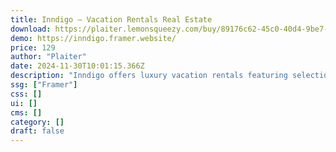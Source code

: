 ```yaml
---
title: Inndigo — Vacation Rentals Real Estate
download: https://plaiter.lemonsqueezy.com/buy/89176c62-45c0-40d4-9be7-a2c394688746
demo: https://inndigo.framer.website/
price: 129
author: "Plaiter"
date: 2024-11-30T10:01:15.366Z
description: "Inndigo offers luxury vacation rentals featuring selection of premium properties, for booking stunning retreats, city apartments, or adventurous getaways, with highlights on top destinations, guest favorites, and exclusive offers."
ssg: ["Framer"]
css: []
ui: []
cms: []
category: []
draft: false
---
```


